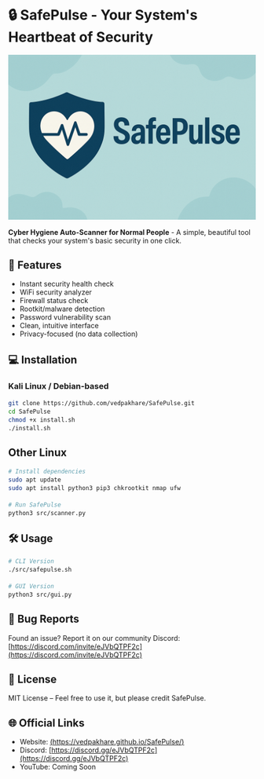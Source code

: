 # 🔒 SafePulse - Your System's Heartbeat of Security

<img src="assets/banner.png" width="800" />

**Cyber Hygiene Auto-Scanner for Normal People** - A simple, beautiful tool that checks your system's basic security in one click.

## 🚀 Features

- Instant security health check
- WiFi security analyzer
- Firewall status check
- Rootkit/malware detection
- Password vulnerability scan
- Clean, intuitive interface
- Privacy-focused (no data collection)

## 💻 Installation

### Kali Linux / Debian-based

```bash
git clone https://github.com/vedpakhare/SafePulse.git
cd SafePulse
chmod +x install.sh
./install.sh
```

## Other Linux

```bash
# Install dependencies
sudo apt update
sudo apt install python3 pip3 chkrootkit nmap ufw

# Run SafePulse
python3 src/scanner.py
```

## 🛠️ Usage

```bash
# CLI Version
./src/safepulse.sh

# GUI Version
python3 src/gui.py
```

## 🐛 Bug Reports  
Found an issue? Report it on our community Discord: [https://discord.com/invite/eJVbQTPF2c](https://discord.com/invite/eJVbQTPF2c)

## 📜 License  
MIT License – Feel free to use it, but please credit SafePulse.

## 🌐 Official Links  
- Website: [(https://vedpakhare.github.io/SafePulse/)](https://safepulse.github.io)  
- Discord: [https://discord.gg/eJVbQTPF2c](https://discord.gg/eJVbQTPF2c)  
- YouTube: Coming Soon





